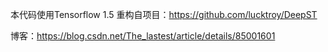 本代码使用Tensorflow 1.5 重构自项目：https://github.com/lucktroy/DeepST

博客：https://blog.csdn.net/The_lastest/article/details/85001601

